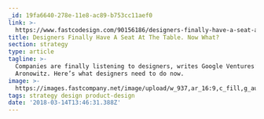```yaml
---
_id: 19fa6640-278e-11e8-ac89-b753cc11aef0
link: >-
  https://www.fastcodesign.com/90156186/designers-finally-have-a-seat-at-the-table-now-what
title: Designers Finally Have A Seat At The Table. Now What?
section: strategy
type: article
tagline: >-
  Companies are finally listening to designers, writes Google Ventures’ Kate
  Aronowitz. Here’s what designers need to do now.
image: >-
  https://images.fastcompany.net/image/upload/w_937,ar_16:9,c_fill,g_auto,f_auto,q_auto,fl_lossy/wp-cms/uploads/sites/4/2018/01/p-1-from-google-ventures-why-users-matter-more-than-business.jpg
tags: strategy design product-design
date: '2018-03-14T13:46:31.388Z'
---
```

